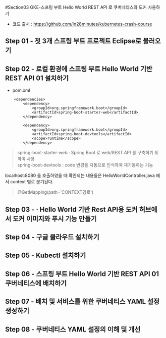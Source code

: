 #Section03 GKE-스프링 부트 Hello World REST API 로 쿠버네티스와 도커 사용하기
* 코드 출처 : https://github.com/in28minutes/kubernetes-crash-course
## Step 01 - 첫 3개 스프링 부트 프로젝트 Eclipse로 불러오기
## Step 02 - 로컬 환경에 스프링 부트 Hello World 기반 REST API 01 설치하기
* pom.xml 
```
	<dependencies>
		<dependency>
			<groupId>org.springframework.boot</groupId>
			<artifactId>spring-boot-starter-web</artifactId>
		</dependency>

		<dependency>
			<groupId>org.springframework.boot</groupId>
			<artifactId>spring-boot-devtools</artifactId>
			<scope>runtime</scope>
		</dependency>

```   
> spring-boot-starter-web : Spring Boot 로 web/REST API 를 구축하기 위하여 사용   
> spring-boot-devtools : code 변경을 자동으로 인식하여 재기동하는 기능   

localhost:8080 을 호출하였을 때 확인되는 내용들은 HelloWorldController.java 에서 context 별로 분기된다.   
> @GetMapping(path='CONTEXT경로')   


## Step 03 - · Hello World 기반 Rest API용 도커 허브에서 도커 이미지와 푸시 기능 만들기
## Step 04 - 구글 클라우드 설치하기
## Step 05 - Kubectl 설치하기
## Step 06 - 스프링 부트 Hello World 기반 REST API 01 쿠버네티스에 배치하기
## Step 07 - 배치 및 서비스를 위한 쿠버네티스 YAML 설정 생성하기
## Step 08 - 쿠버네티스 YAML 설정의 이해 및 개선
